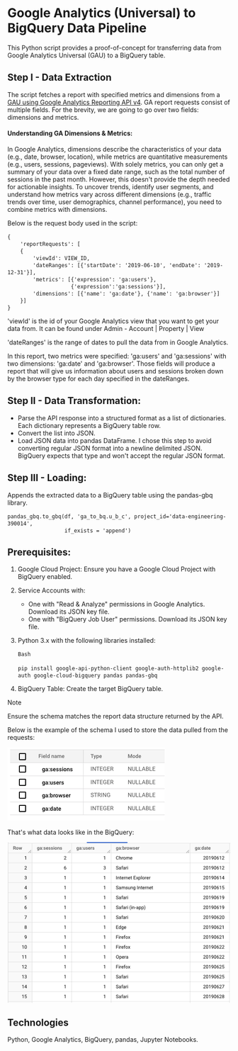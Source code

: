 # Google Analytics (Universal) to BigQuery Data Pipeline
This Python script provides a proof-of-concept for transferring data from Google Analytics Universal (GAU) to a BigQuery table.

## Step I - Data Extraction
The script fetches a report with specified metrics and dimensions from a [GAU using Google Analytics Reporting API v4](https://developers.google.com/analytics/devguides/reporting/core/v4). GA report requests consist of multiple fields. For the brevity, we are going to go over two fields: dimensions and metrics.
#### Understanding GA Dimensions & Metrics:
In Google Analytics, dimensions describe the characteristics of your data (e.g., date, browser, location), while metrics are quantitative measurements (e.g., users, sessions, pageviews). With solely metrics, you can only get a summary of your data over a fixed date range, such as the total number of sessions in the past month. However, this doesn't provide the depth needed for actionable insights. To uncover trends, identify user segments, and understand how metrics vary across different dimensions (e.g., traffic trends over time, user demographics, channel performance), you need to combine metrics with dimensions. 

Below is the request body used in the script:
```
{
    'reportRequests': [
    {
        'viewId': VIEW_ID,
        'dateRanges': [{'startDate': '2019-06-10', 'endDate': '2019-12-31'}],
        'metrics': [{'expression': 'ga:users'},
                    {'expression':'ga:sessions'}],
        'dimensions': [{'name': 'ga:date'}, {'name': 'ga:browser'}]
    }]
}
```
'viewId' is the id of your Google Analytics view that you want to get your data from. It can be found under Admin - Account | Property | View

'dateRanges' is the range of dates to pull the data from in Google Analytics.

In this report, two metrics were specified: 'ga:users' and 'ga:sessions' with two dimensions: 'ga:date' and 'ga:browser'. Those fields will produce a report that will give us information about users and sessions broken down by the browser type for each day specified in the dateRanges. 

## Step II - Data Transformation: 

* Parse the API response into a structured format as a list of dictionaries. Each dictionary represents a BigQuery table row.
* Convert the list into JSON. 
* Load JSON data into pandas DataFrame. I chose this step to avoid converting regular JSON format into a newline delimited JSON. BigQuery expects that type and won't accept the regular JSON format.

## Step III - Loading: 
Appends the extracted data to a BigQuery table using the pandas-gbq library.

```
pandas_gbq.to_gbq(df, 'ga_to_bq.u_b_c', project_id='data-engineering-390014',
                  if_exists = 'append')

```

## Prerequisites:
1. Google Cloud Project: Ensure you have a Google Cloud Project with BigQuery enabled.
2. Service Accounts with:
    * One with "Read & Analyze" permissions in Google Analytics. Download its JSON key file.
    * One with "BigQuery Job User" permissions. Download its JSON key file.
3. Python 3.x with the following libraries installed:

    ```
    Bash

    pip install google-api-python-client google-auth-httplib2 google-auth google-cloud-bigquery pandas pandas-gbq
    ```
4. BigQuery Table: Create the target BigQuery table.


> [!NOTE]
> Ensure the schema matches the report data structure returned by the API.


Below is the example of the schema I used to store the data pulled from the requests: 

![BigQuery Table Schema](./images/schema.png)


That's what data looks like in the BigQuery:

![BigQuery Table Schema](./images/bq_table.png)

## Technologies

Python, Google Analytics, BigQuery, pandas, Jupyter Notebooks. 


